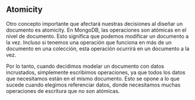 ## Atomicity

Otro concepto importante que afectará nuestras decisiones al diseñar un documento es atomicity. En MongoDB, las operaciones son atómicas en el nivel de documento. Esto significa que podemos modificar un documento a la vez. Incluso si tenemos una operación que funciona en más de un documento en una colección, esta operación ocurrirá en un documento a la vez.

Por lo tanto, cuando decidimos modelar un documento con datos incrustados, simplemente escribimos operaciones, ya que todos los datos que necesitamos están en el mismo documento. Esto se opone a lo que sucede cuando elegimos referenciar datos, donde necesitamos muchas operaciones de escritura que no son atómicas.

